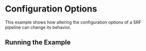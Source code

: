 # Configuration Options

This example shows how altering the configuration options of a SRF pipeline can change its behavior.

## Running the Example
